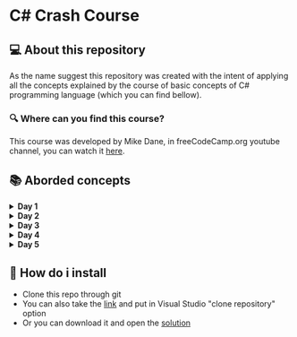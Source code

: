 # C# Crash Course

## 💻 About this repository

As the name suggest this repository was created with the intent of applying all the concepts explained by the course of basic concepts of C# programming language (which you can find bellow).

### 🔍 Where can you find this course?

This course was developed by Mike Dane, in freeCodeCamp.org youtube channel, you can watch it [here](https://youtu.be/GhQdlIFylQ8).

## 📚 Aborded concepts

<details><summary><b>Day 1</b></summary>

- Basic syntax
- Variables and Data type
- Basic string and numbers methods
- Handling user input

</details>

<details><summary><b>Day 2</b></summary>

- Arrays
- Methods
- Return, if and switch statements
- While and for loops

</details>

<details><summary><b>Day 3</b></summary>

- 2D arrays
- Comments in C#
- Exception Handling

</details>

<details><summary><b>Day 4</b></summary>

- Classes & Objects
- Getters & Setters
- Static class atributtes

</details>

<details><summary><b>Day 5</b></summary>

- Static class methods
- Static classes
- Inhertance

</details>

## 🚀 How do i install

- Clone this repo through git
- You can also take the [link](https://github.com/abehidek/csharp-course.git) and put in Visual Studio "clone repository" option
- Or you can download it and open the [solution](https://github.com/abehidek/csharp-course/blob/master/csharp-course.sln)
